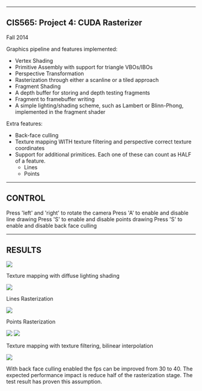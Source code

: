-------------------------------------------------------------------------------
CIS565: Project 4: CUDA Rasterizer
-------------------------------------------------------------------------------
Fall 2014

Graphics pipeline and features implemented:

* Vertex Shading
* Primitive Assembly with support for triangle VBOs/IBOs
* Perspective Transformation
* Rasterization through either a scanline or a tiled approach
* Fragment Shading
* A depth buffer for storing and depth testing fragments
* Fragment to framebuffer writing
* A simple lighting/shading scheme, such as Lambert or Blinn-Phong, implemented in the fragment shader

Extra features:

   * Back-face culling
   * Texture mapping WITH texture filtering and perspective correct texture coordinates
   * Support for additional primitices. Each one of these can count as HALF of a feature.
	   * Lines
	   * Points

-------------------------------------------------------------------------------
CONTROL
-------------------------------------------------------------------------------
Press 'left' and 'right' to rotate the camera
Press 'A' to enable and disable line drawing
Press 'S' to enable and disable points drawing
Press 'S' to enable and disable back face culling

-------------------------------------------------------------------------------
RESULTS
-------------------------------------------------------------------------------
![](https://github.com/DiracSea3921/Project4-Rasterizer/blob/master/cow.png)

Texture mapping with diffuse lighting shading

![](https://github.com/DiracSea3921/Project4-Rasterizer/blob/master/cow2.png)

Lines Rasterization

![](https://github.com/DiracSea3921/Project4-Rasterizer/blob/master/cow3.png)

Points Rasterization

![](https://github.com/DiracSea3921/Project4-Rasterizer/blob/master/texture.bmp)
![](https://github.com/DiracSea3921/Project4-Rasterizer/blob/master/cow4.png)

Texture mapping with texture filtering, bilinear interpolation

![](https://github.com/DiracSea3921/Project4-Rasterizer/blob/master/chart.png)

With back face culling enabled the fps can be improved from 30 to 40. The expected performance impact is reduce half of the rasterization stage. The test result has proven this assumption.


